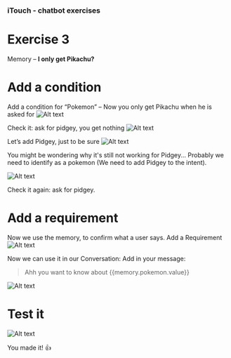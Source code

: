 ### iTouch - chatbot exercises ##

# Exercise 3 #

Memory – **I only get Pikachu?** 



# Add a condition #
Add a condition for “Pokemon” – Now you only get Pikachu when he is asked for 
![Alt text](/../screenshots/part3/Picture29.png?raw=true "")



Check it: ask for pidgey, you get nothing
![Alt text](/../screenshots/part3/Picture30.png?raw=true "")


Let’s add Pidgey, just to be sure
![Alt text](/../screenshots/part3/Picture31.png?raw=true "")

You might be wondering why it's still not working for Pidgey...
Probably we need to identify as a pokemon (We need to add Pidgey to the intent).

![Alt text](/../screenshots/pidget.png?raw=true "")

Check it again: ask for pidgey.
# Add a requirement #
Now we use the memory, to confirm what a user says. 
Add a Requirement
![Alt text](/../screenshots/part3/Picture32.png?raw=true "")



Now we can use it in our Conversation:
Add in your message:
> Ahh you want to know about {{memory.pokemon.value}}

![Alt text](/../screenshots/part3/Picture33.png?raw=true "")

# Test it #

![Alt text](/../screenshots/part3/Picture34.png?raw=true "")


You made it! :+1:
